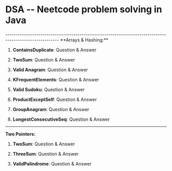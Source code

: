 # DSA --  <a href="https://neetcode.io/roadmap">Neetcode</a> problem solving in Java
<div>
<style>
            a {
                text-decoration: none;
            }

</style>
</div>
--------------------------------------------------------------------------------------------------------
**Arrays & Hashing:**

1. **ContainsDuplicate**: <a href="https://leetcode.com/problems/contains-duplicate/">Question</a>
     & <a href="https://github.com/sureshbabk19698/DataStructuresAndAlgo/blob/main/src/main/java/org/sk/arraysAndHashing/ContainsDuplicate.java">Answer</a>
     
2. **TwoSum**: <a href="https://leetcode.com/problems/two-sum/">Question</a>
     & <a href="https://github.com/sureshbabk19698/DataStructuresAndAlgo/blob/main/src/main/java/org/sk/arraysAndHashing/TwoSum.java">Answer</a>
     
3. **Valid Anagram**: <a href="https://leetcode.com/problems/valid-anagram/">Question</a>
     & <a href="https://github.com/sureshbabk19698/DataStructuresAndAlgo/blob/main/src/main/java/org/sk/arraysAndHashing/IsAnagram.java">Answer</a>
     
4. **KFrequentElements**: <a href="https://leetcode.com/problems/top-k-frequent-elements/">Question</a>
     & <a href="https://github.com/sureshbabk19698/DataStructuresAndAlgo/blob/main/src/main/java/org/sk/arraysAndHashing/KFrequentElements.java">Answer</a> 
    
5. **Valid Sudoku**: <a href="https://leetcode.com/problems/valid-sudoku/">Question</a>
     & <a href="https://github.com/sureshbabk19698/DataStructuresAndAlgo/blob/main/src/main/java/org/sk/arraysAndHashing/ValidateSudoku.java">Answer</a> 
         
6. **ProductExceptSelf**: <a href="https://leetcode.com/problems/product-of-array-except-self/">Question</a>
     & <a href="https://github.com/sureshbabk19698/DataStructuresAndAlgo/blob/main/src/main/java/org/sk/arraysAndHashing/ProductExceptSelf.java">Answer</a> 
              
7. **GroupAnagram**: <a href="https://leetcode.com/problems/group-anagrams/">Question</a>
     & <a href="https://github.com/sureshbabk19698/DataStructuresAndAlgo/blob/main/src/main/java/org/sk/arraysAndHashing/GroupAnagram.java">Answer</a>
                   
8. **LongestConsecutiveSeq**: <a href="https://leetcode.com/problems/longest-consecutive-sequence/">Question</a>
     & <a href="https://github.com/sureshbabk19698/DataStructuresAndAlgo/blob/main/src/main/java/org/sk/arraysAndHashing/LongestConsecutiveSeq.java">Answer</a>
     
--------------------------------------------------------------------------------------------------------
**Two Pointers:**

1. **TwoSum**: <a href="https://leetcode.com/problems/two-sum-ii-input-array-is-sorted/">Question</a>
     & <a href="https://github.com/sureshbabk19698/DataStructuresAndAlgo/blob/main/src/main/java/org/sk/twopointers/TwoSum.java">Answer</a>
     
 2. **ThreeSum**: <a href="https://leetcode.com/problems/3sum/">Question</a>
     & <a href="https://github.com/sureshbabk19698/DataStructuresAndAlgo/blob/main/src/main/java/org/sk/twopointers/ThreeSum.java">Answer</a>
          
 3. **ValidPalindrome**: <a href="https://leetcode.com/problems/valid-palindrome/">Question</a>
     & <a href="https://github.com/sureshbabk19698/DataStructuresAndAlgo/blob/main/src/main/java/org/sk/twopointers/ValidPalindrome.java">Answer</a>
     